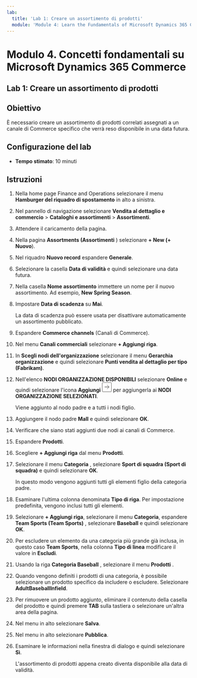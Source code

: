 ```yaml
---
lab:
  title: 'Lab 1: Creare un assortimento di prodotti'
  module: 'Module 4: Learn the Fundamentals of Microsoft Dynamics 365 Commerce'
---
```


# Modulo 4. Concetti fondamentali su Microsoft Dynamics 365 Commerce

## Lab 1: Creare un assortimento di prodotti

## Obiettivo

È necessario creare un assortimento di prodotti correlati assegnati a un canale di Commerce specifico che verrà reso disponibile in una data futura. 

## Configurazione del lab

   - **Tempo stimato**: 10 minuti

## Istruzioni

1.  Nella home page Finance and Operations selezionare il menu **Hamburger del riquadro di spostamento** in alto a sinistra.

2.  Nel pannello di navigazione selezionare **Vendita al dettaglio e commercio** > **Cataloghi e assortimenti** > **Assortimenti**.

3.  Attendere il caricamento della pagina.

4.  Nella pagina **Assortments (Assortimenti** ) selezionare **+ New (+ Nuovo**).

5.  Nel riquadro **Nuovo record** espandere **Generale**.

6.  Selezionare la casella **Data di validità** e quindi selezionare una data futura.

7.  Nella casella **Nome assortimento** immettere un nome per il nuovo assortimento. Ad esempio, **New Spring Season**.

8.  Impostare **Data di scadenza** su **Mai**.

    La data di scadenza può essere usata per disattivare automaticamente un assortimento pubblicato.

9.  Espandere **Commerce channels** (Canali di Commerce).

10. Nel menu **Canali commerciali** selezionare **+ Aggiungi riga**.

11. In **Scegli nodi dell'organizzazione** selezionare il menu **Gerarchia organizzazione** e quindi selezionare **Punti vendita al dettaglio per tipo (Fabrikam)**.

12. Nell'elenco **NODI ORGANIZZAZIONE DISPONIBILI** selezionare **Online** e quindi selezionare l'icona **Aggiungi** ![immagine 15](./media/04-learn-the-fundamentals-of-dynamics-365-commerce-17.png) per aggiungerla ai **NODI ORGANIZZAZIONE SELEZIONATI**.

    Viene aggiunto al nodo padre e a tutti i nodi figlio.

13. Aggiungere il nodo padre **Mall** e quindi selezionare **OK**.

14. Verificare che siano stati aggiunti due nodi ai canali di Commerce.

15. Espandere **Prodotti**.

16. Scegliere **+ Aggiungi riga** dal menu **Prodotti**.

17. Selezionare il menu **Categoria** , selezionare **Sport di squadra (Sport di squadra)** e quindi selezionare **OK**.

    In questo modo vengono aggiunti tutti gli elementi figlio della categoria padre.

18. Esaminare l'ultima colonna denominata **Tipo di riga**. Per impostazione predefinita, vengono inclusi tutti gli elementi.

19. Selezionare **+ Aggiungi riga**, selezionare il menu **Categoria**, espandere **Team Sports (Team Sports)** , selezionare **Baseball** e quindi selezionare **OK**.

20. Per escludere un elemento da una categoria più grande già inclusa, in questo caso **Team Sports**, nella colonna **Tipo di linea** modificare il valore in **Escludi**.

21. Usando la riga **Categoria Baseball** , selezionare il menu **Prodotti** .

22. Quando vengono definiti i prodotti di una categoria, è possibile selezionare un prodotto specifico da includere o escludere. Selezionare **AdultBaseballInfield**.

23. Per rimuovere un prodotto aggiunto, eliminare il contenuto della casella del prodotto e quindi premere **TAB** sulla tastiera o selezionare un'altra area della pagina.

24. Nel menu in alto selezionare **Salva**.

25. Nel menu in alto selezionare **Pubblica**.

26. Esaminare le informazioni nella finestra di dialogo e quindi selezionare **Sì**.

    L'assortimento di prodotti appena creato diventa disponibile alla data di validità.

